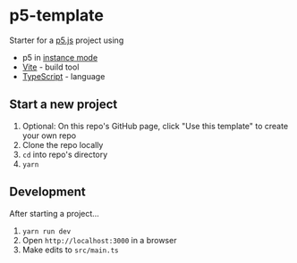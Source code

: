 # p5-template

Starter for a [p5.js](https://p5js.org/) project using

- p5 in [instance mode](https://p5js.org/examples/instance-mode-instantiation.html)
- [Vite](https://vitejs.dev/) - build tool
- [TypeScript](https://www.typescriptlang.org/) - language

## Start a new project

1. Optional: On this repo's GitHub page, click "Use this template" to create your own repo
2. Clone the repo locally
3. `cd` into repo's directory
4. `yarn`

## Development

After starting a project...

1. `yarn run dev`
2. Open `http://localhost:3000` in a browser
3. Make edits to `src/main.ts`
